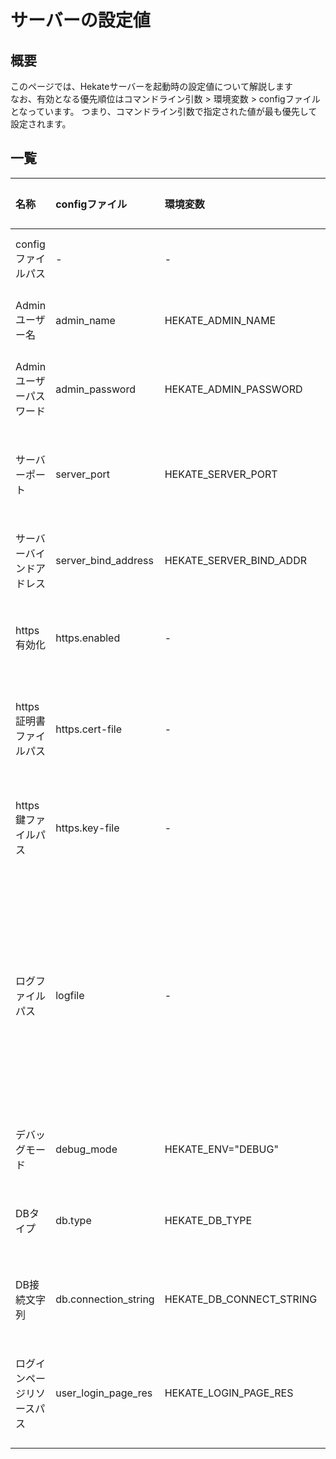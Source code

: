 # サーバーの設定値

## 概要

このページでは、Hekateサーバーを起動時の設定値について解説します  
なお、有効となる優先順位はコマンドライン引数 > 環境変数 > configファイルとなっています。
つまり、コマンドライン引数で指定された値が最も優先して設定されます。

## 一覧

| 名称 | configファイル | 環境変数 | コマンドライン引数 | 説明 |
| :---- | :---- | :---- | :---- | :---- |
| configファイルパス | - | - | config | configファイルのパス |
| Adminユーザー名 | admin_name | HEKATE_ADMIN_NAME | admin | Adminユーザーの名前 |
| Adminユーザーパスワード | admin_password | HEKATE_ADMIN_PASSWORD | password | Adminユーザーのパスワード |
| サーバーポート | server_port | HEKATE_SERVER_PORT | port | サーバーを起動する際のポート番号 |
| サーバーバインドアドレス | server_bind_address | HEKATE_SERVER_BIND_ADDR | bind-addr | サーバーにバインドするアドレス |
| https有効化 | https.enabled | - | https | サーバーをhttpsで起動します |
| https証明書ファイルパス | https.cert-file | - | https-cert-file | httpsサーバー用の証明書ファイルのパス |
| https鍵ファイルパス | https.key-file | - | https-key-file | httpsサーバー用の鍵ファイルのパス |
| ログファイルパス | logfile | - | logfile | ログの出力先ファイルのパス。設定されてない、もしくは空文字列の場合は標準出力に表示されます |
| デバッグモード | debug_mode | HEKATE_ENV="DEBUG" | debug | デバッグ用のログも出力 |
| DBタイプ | db.type | HEKATE_DB_TYPE | db-type | サーバーが接続するDBのタイプ |
| DB接続文字列 | db.connection_string | HEKATE_DB_CONNECT_STRING | db-conn-str | DBに接続するための接続文字列 |
| ログインページリソースパス | user_login_page_res | HEKATE_LOGIN_PAGE_RES | login-res | ユーザーログインページのリソースへのパス |
